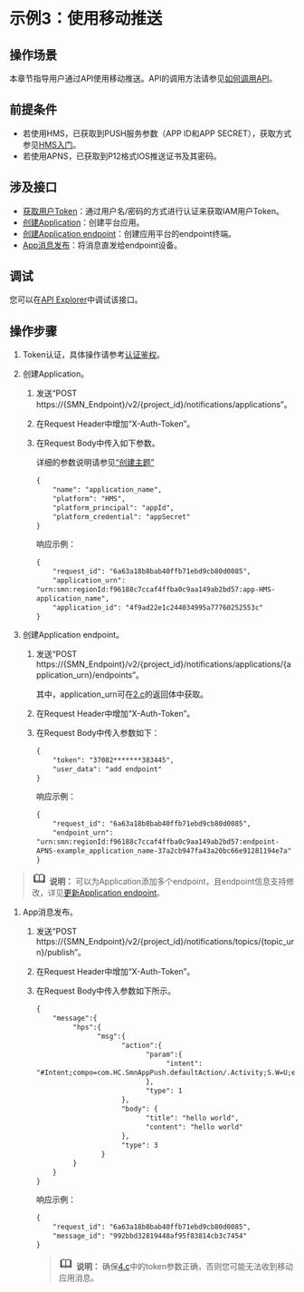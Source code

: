 # 示例3：使用移动推送<a name="smn_api_70003"></a>

## 操作场景<a name="section12867127163717"></a>

本章节指导用户通过API使用移动推送。API的调用方法请参见[如何调用API](如何调用API.md)。

## 前提条件<a name="section438717610342"></a>

-   若使用HMS，已获取到PUSH服务参数（APP ID和APP SECRET），获取方式参见[HMS入门](https://support.huaweicloud.com/usermanual-smn/smn_ug_0020.html)。
-   若使用APNS，已获取到P12格式IOS推送证书及其密码。

## 涉及接口<a name="section1023102513433"></a>

-   [获取用户Token](https://support.huaweicloud.com/api-iam/iam_30_0001.html)：通过用户名/密码的方式进行认证来获取IAM用户Token。
-   [创建Application](创建Application.md)：创建平台应用。
-   [创建Application endpoint](创建Application-endpoint.md)：创建应用平台的endpoint终端。
-   [App消息发布](App消息发布.md)：将消息直发给endpoint设备。

## 调试<a name="section675431513527"></a>

您可以在[API Explorer](https://apiexplorer.developer.huaweicloud.com/apiexplorer/doc?product=SMN&api=ListTopics)中调试该接口。

## 操作步骤<a name="section19845124520294"></a>

1.  Token认证，具体操作请参考[认证鉴权](认证鉴权.md)。
2.  创建Application。
    1.  发送“POST https://\{SMN\_Endpoint\}/v2/\{project\_id\}/notifications/applications”。
    2.  在Request Header中增加“X-Auth-Token”。
    3.  <a name="li12476173293720"></a>在Request Body中传入如下参数。

        详细的参数说明请参见[“创建主题”](创建主题.md)

        ```
        {     
            "name": "application_name",      
            "platform": "HMS",      
            "platform_principal": "appId",      
            "platform_credential": "appSecret" 
        }
        ```

        响应示例：

        ```
        {     
            "request_id": "6a63a18b8bab40ffb71ebd9cb80d0085",      
            "application_urn": "urn:smn:regionId:f96188c7ccaf4ffba0c9aa149ab2bd57:app-HMS-application_name",
            "application_id": "4f9ad22e1c244034995a77760252553c"
        }
        ```



1.  创建Application endpoint。
    1.  发送“POST https://\{SMN\_Endpoint\}/v2/\{project\_id\}/notifications/applications/\{application\_urn\}/endpoints”。

        其中，application\_urn可在[2.c](#li12476173293720)的返回体中获取。

    1.  在Request Header中增加“X-Auth-Token”。
    2.  在Request Body中传入参数如下：

        ```
        {
            "token": "37082*******383445",
            "user_data": "add endpoint"
        }
        ```

        响应示例：

        ```
        {     
            "request_id": "6a63a18b8bab40ffb71ebd9cb80d0085",      
            "endpoint_urn": "urn:smn:regionId:f96188c7ccaf4ffba0c9aa149ab2bd57:endpoint-APNS-example_application_name-37a2cb947fa43a20bc66e91281194e7a" 
        }
        ```



>![](public_sys-resources/icon-note.gif) **说明：** 
>可以为Application添加多个endpoint，且endpoint信息支持修改，详见[更新Application endpoint](更新Application-endpoint.md)。

1.  App消息发布。
    1.  发送“POST https://\{SMN\_Endpoint\}/v2/\{project\_id\}/notifications/topics/\{topic\_urn\}/publish”。
    2.  在Request Header中增加“X-Auth-Token”。
    3.  <a name="li7445184717396"></a>在Request Body中传入参数如下所示。

        ```
        {
            "message":{
                 "hps":{
                       "msg":{
                             "action":{ 
                                   "param":{
                                        "intent": "#Intent;compo=com.HC.SmnAppPush.defaultAction/.Activity;S.W=U;end"
                                   },
                                   "type": 1
                             },
                             "body": {
                                   "title": "hello world",
                                   "content": "hello world"
                             },
                             "type": 3
                        }
                 }
            }
        }
        ```

        响应示例：

        ```
        {    
            "request_id": "6a63a18b8bab40ffb71ebd9cb80d0085",   
            "message_id": "992bbd32819448af95f83814cb3c7454"  
        }
        ```

        >![](public_sys-resources/icon-note.gif) **说明：** 
        >确保[4.c](#li7445184717396)中的token参数正确，否则您可能无法收到移动应用消息。



